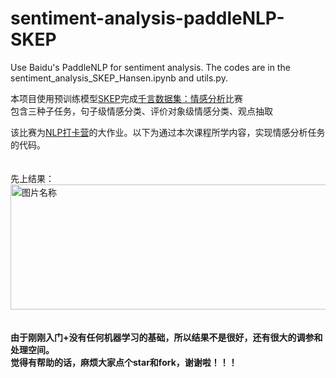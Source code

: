# sentiment-analysis-paddleNLP-SKEP
Use Baidu's PaddleNLP for sentiment analysis. 
The codes are in the sentiment_analysis_SKEP_Hansen.ipynb and utils.py. 


本项目使用预训练模型[SKEP](https://github.com/PaddlePaddle/PaddleNLP/tree/develop/paddlenlp/transformers/skep)完成[千言数据集：情感分析](https://aistudio.baidu.com/aistudio/competition/detail/50)比赛  
包含三种子任务，句子级情感分类、评价对象级情感分类、观点抽取  

该比赛为[NLP打卡营](https://aistudio.baidu.com/aistudio/course/introduce/24177)的大作业。以下为通过本次课程所学内容，实现情感分析任务的代码。  
<br>
<br>
先上结果：  
<img src="https://ai-studio-static-online.cdn.bcebos.com/f794a990ab54456e91d88141c6d6501b392ff162fa5f4e2089eca11b56974cf8" width = "900" height = "200" alt="图片名称" align=center />
<br>
<br>  
**由于刚刚入门+没有任何机器学习的基础，所以结果不是很好，还有很大的调参和处理空间。  
觉得有帮助的话，麻烦大家点个star和fork，谢谢啦！！！**  
